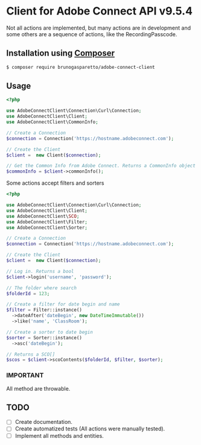 # Client for Adobe Connect API v9.5.4

Not all actions are implemented, but many actions are in development and some others are a sequence of actions, like the RecordingPasscode.

## Installation using [Composer](http://getcomposer.org/)

```bash
$ composer require brunogasparetto/adobe-connect-client
```

## Usage

```php
<?php

use AdobeConnectClient\Connection\Curl\Connection;
use AdobeConnectClient\Client;
use AdobeConnectClient\CommonInfo;

// Create a Connection
$connection = Connection('https://hostname.adobeconnect.com');

// Create the Client
$client =  new Client($connection);

// Get the Common Info from Adobe Connect. Returns a CommonInfo object
$commonInfo = $client->commonInfo();

```

Some actions accept filters and sorters

```php
<?php

use AdobeConnectClient\Connection\Curl\Connection;
use AdobeConnectClient\Client;
use AdobeConnectClient\SCO;
use AdobeConnectClient\Filter;
use AdobeConnectClient\Sorter;

// Create a Connection
$connection = Connection('https://hostname.adobeconnect.com');

// Create the Client
$client =  new Client($connection);

// Log in. Returns a bool
$client->login('username', 'password');

// The folder where search
$folderId = 123;

// Create a filter for date begin and name
$filter = Filter::instance()
  ->dateAfter('dateBegin', new DateTimeImmutable())
  ->like('name', 'ClassRoom');

// Create a sorter to date begin
$sorter = Sorter::instance()
  ->asc('dateBegin');

// Returns a SCO[]
$scos = $client->scoContents($folderId, $filter, $sorter);

```

### IMPORTANT ###

All method are throwable.

## TODO ##

- [ ] Create documentation.
- [ ] Create automatized tests (All actions were manually tested).
- [ ] Implement all methods and entities.
